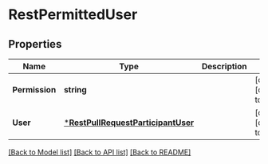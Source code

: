 # RestPermittedUser

## Properties
Name | Type | Description | Notes
------------ | ------------- | ------------- | -------------
**Permission** | **string** |  | [optional] [default to null]
**User** | [***RestPullRequestParticipantUser**](RestPullRequestParticipant_user.md) |  | [optional] [default to null]

[[Back to Model list]](../README.md#documentation-for-models) [[Back to API list]](../README.md#documentation-for-api-endpoints) [[Back to README]](../README.md)

